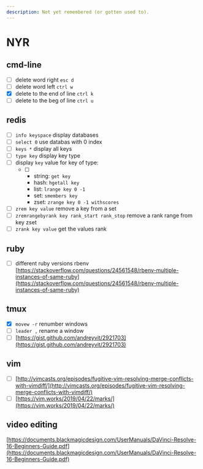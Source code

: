 ```yaml
---
description: Not yet remembered (or gotten used to).
---
```


# NYR

## cmd-line

* [ ] delete word right `esc d`
* [ ] delete word left `ctrl w`
* [x] delete to the end of line `ctrl k`
* [ ] delete to the beg of line `ctrl u`

## redis

* [ ] `info keyspace` display databases
* [ ] `select 0` use databas with 0 index
* [ ] `keys *` display all keys
* [ ] `type key` display key type
* [ ] display `key` value for key of type:
  * [ ] * string: `get key`
    * hash: `hgetall key`
    * list: `lrange key 0 -1`
    * set: `smembers key`
    * zset: `zrange key 0 -1 withscores`
* [ ] `zrem key value` remove a key from a set
* [ ] `zremrangebyrank key rank_start rank_stop` remove a rank range from key zset
* [ ] `zrank key value` get the values rank

## ruby

* [ ] different ruby versions rbenv [https://stackoverflow.com/questions/24561548/rbenv-multiple-instances-of-same-ruby](https://stackoverflow.com/questions/24561548/rbenv-multiple-instances-of-same-ruby)

## tmux

* [x] `movew -r` renumber windows
* [ ] `leader ,` rename a window
* [ ] [https://gist.github.com/andreyvit/2921703](https://gist.github.com/andreyvit/2921703)

## vim

* [ ] [http://vimcasts.org/episodes/fugitive-vim-resolving-merge-conflicts-with-vimdiff/](http://vimcasts.org/episodes/fugitive-vim-resolving-merge-conflicts-with-vimdiff/)
* [ ] [https://vim.works/2019/04/22/marks/](https://vim.works/2019/04/22/marks/)

## video editing

[https://documents.blackmagicdesign.com/UserManuals/DaVinci-Resolve-16-Beginners-Guide.pdf](https://documents.blackmagicdesign.com/UserManuals/DaVinci-Resolve-16-Beginners-Guide.pdf)

